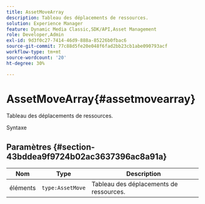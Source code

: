 ```yaml
---
title: AssetMoveArray
description: Tableau des déplacements de ressources.
solution: Experience Manager
feature: Dynamic Media Classic,SDK/API,Asset Management
role: Developer,Admin
exl-id: 9d3f0c27-7414-46d9-888a-85226b0fbac6
source-git-commit: 77c88d5fe20e048f6fad2bb23cb1abe090793acf
workflow-type: tm+mt
source-wordcount: '20'
ht-degree: 30%

---
```


# AssetMoveArray{#assetmovearray}

Tableau des déplacements de ressources.

Syntaxe

## Paramètres {#section-43bddea9f9724b02ac3637396ac8a91a}

| Nom | Type | Description |
|---|---|---|
| éléments | `type:AssetMove` | Tableau des déplacements de ressources. |
